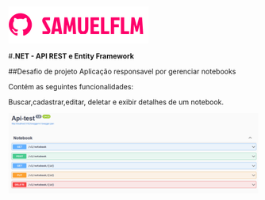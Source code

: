 ![Logo](Imagens/logo.png)


#**.NET - API REST e Entity Framework**

##Desafio de projeto
Aplicação responsavel por gerenciar notebooks

Contém as seguintes funcionalidades:

Buscar,cadastrar,editar, deletar e exibir detalhes de um notebook.


![Logo](Imagens/projeto.png)